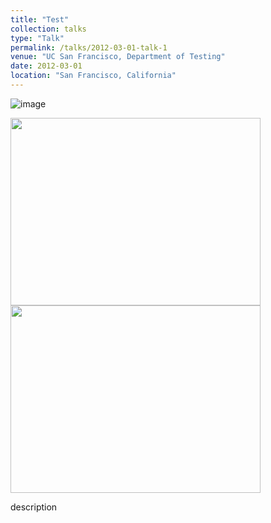 ```yaml
---
title: "Test"
collection: talks
type: "Talk"
permalink: /talks/2012-03-01-talk-1
venue: "UC San Francisco, Department of Testing"
date: 2012-03-01
location: "San Francisco, California"
---
```


![image](http://SendurLanter.github.io/files/got.gif)

<img src="http://SendurLanter.github.io/files/demo.gif"  width="400" height="300">

<img src="http://SendurLanter.github.io/files/MRT.gif"  width="400" height="300">

description